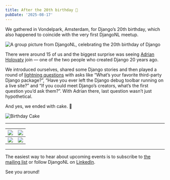 ```yaml
---
title: After the 20th birthday 🎂
pubDate: '2025-08-17'
---
```


We gathered in Vondelpark, Amsterdam, for Django’s 20th birthday, which also happened to coincide with the very first DjangoNL meetup.

![A group picture from DjangoNL, celebrating the 20th birthday of Django](/images/20th-birthday-1.jpg)

There were around 15 of us and the biggest surprise was seeing [Adrian Holovaty](https://www.holovaty.com/) join — one of the two people who created Django 20 years ago.

We introduced ourselves, shared some Django stories and then played a round of [lightning questions](/pdfs/20th-birthday-lightning-questions.pdf) with asks like “What’s your favorite third-party Django package?”, “Have you ever left the Django debug toolbar running on a live site?” and “If you could meet Django’s creators, what’s the first question you’d ask them?”. With Adrian there, last question wasn’t just hypothetical.

And yes, we ended with cake. 🎂

![Birthday Cake](/images/20th-birthday-2.jpg)

***

| ![](/images/20th-birthday-3.jpg) | ![](/images/20th-birthday-5.jpg) |
|------------------------------------------|------------------------------------------|
| ![](/images/20th-birthday-6.jpg) | ![](/images/20th-birthday-4.jpg) |

***

The easiest way to hear about upcoming events is to subscribe to [the mailing list](https://preview.mailerlite.io/forms/1666986/159998885507368845/share) or follow DjangoNL on [LinkedIn](https://www.linkedin.com/company/djangonl/).

See you around!
